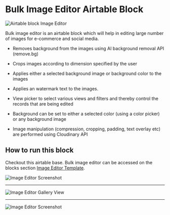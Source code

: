 # Bulk Image Editor Airtable Block

![Airtable block Image Editor](https://res.cloudinary.com/dlgztvq9v/image/upload/v1594048157/image-editor-2.png)

Bulk image editor is an airtable block which will help in editing large number of images for e-commerce and social media.

- Removes background from the images using AI background removal API (remove.bg)

- Crops images according to dimension specified by the user

- Applies either a selected background image or background color to the images

- Applies an watermark text to the images.

- View picker to select various views and filters and thereby control the records that are being edited

- Background can be set to either a selected color (using a color picker) or any background image

- Image manipulation (compression, cropping, padding, text overlay etc) are performed using Cloudinary API


## How to run this block

Checkout this airtable base. Bulk image editor can be accessed on the blocks section
   [Image Editor Template](https://airtable.com/invite/l?inviteId=inviFi8cUkNfJ9vVz&inviteToken=1a914cfe1a4bc086790eb89b59f02b01b65ec0fd5384a92bef13526afced9802).


![Image Editor Screenshot](https://res.cloudinary.com/dlgztvq9v/image/upload/v1594048152/Screen_Shot_2020-07-06_at_8.35.06_PM_xmerbq.png)

-----

![Image Editor Gallery View](https://res.cloudinary.com/dlgztvq9v/image/upload/v1594048146/bulk-image-editor.png)


-----

![Image Editor Screenshot](https://res.cloudinary.com/dlgztvq9v/image/upload/v1594048164/Screen_Shot_2020-07-06_at_8.34.47_PM_vaae2i.png)
